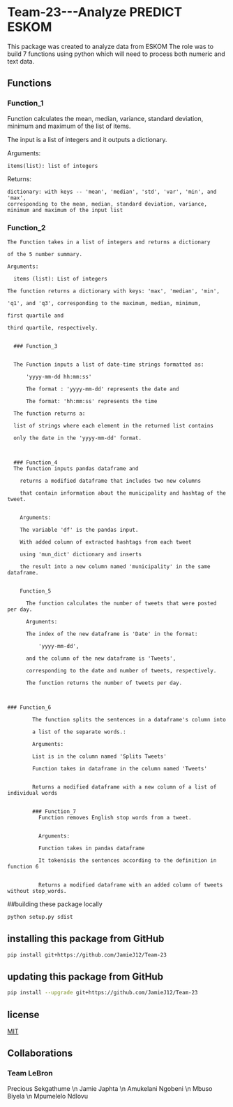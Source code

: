 # Team-23---Analyze PREDICT ESKOM
This package was created to analyze data from ESKOM
The role was to build 7 functions using python which will need to process both numeric and text data.

## Functions

### Function_1
  Function calculates the mean, median, variance, standard deviation,
  minimum and maximum of the list of items.

  The input is a list of integers and it outputs a dictionary.

  Arguments:

    items(list): list of integers

  Returns:

    dictionary: with keys -- 'mean', 'median', 'std', 'var', 'min', and 'max',
    corresponding to the mean, median, standard deviation, variance,
    minimum and maximum of the input list


### Function_2

    The Function takes in a list of integers and returns a dictionary

    of the 5 number summary.

    Arguments:

      items (list): List of integers

    The function returns a dictionary with keys: 'max', 'median', 'min',

    'q1', and 'q3', corresponding to the maximum, median, minimum,

    first quartile and

    third quartile, respectively.


      ### Function_3


      The Function inputs a list of date-time strings formatted as:

          'yyyy-mm-dd hh:mm:ss'

          The format : 'yyyy-mm-dd' represents the date and

          The format: 'hh:mm:ss' represents the time

      The function returns a:

      list of strings where each element in the returned list contains

      only the date in the 'yyyy-mm-dd' format.



      ### Function_4
      The function inputs pandas dataframe and

        returns a modified dataframe that includes two new columns

        that contain information about the municipality and hashtag of the tweet.


        Arguments:

        The variable 'df' is the pandas input.

        With added column of extracted hashtags from each tweet

        using 'mun_dict' dictionary and inserts

        the result into a new column named 'municipality' in the same dataframe.


        Function_5

          The function calculates the number of tweets that were posted per day.

          Arguments:

          The index of the new dataframe is 'Date' in the format:

              'yyyy-mm-dd',

          and the column of the new dataframe is 'Tweets',

          corresponding to the date and number of tweets, respectively.

          The function returns the number of tweets per day.



    ### Function_6

            The function splits the sentences in a dataframe's column into

            a list of the separate words.:

            Arguments:

            List is in the column named 'Splits Tweets'

            Function takes in dataframe in the column named 'Tweets'


            Returns a modified dataframe with a new column of a list of individual words


            ### Function_7
              Function removes English stop words from a tweet.


              Arguments:

              Function takes in pandas dataframe

              It tokenisis the sentences according to the definition in function 6


              Returns a modified dataframe with an added column of tweets without stop_words.




##building these package locally
```bash
python setup.py sdist
```

## installing this package from GitHub
```bash
pip install git+https://github.com/JamieJ12/Team-23
```
## updating this package from GitHub
```bash
pip install --upgrade git+https://github.com/JamieJ12/Team-23
```
## license
[MIT](https://choosealicense.com/licenses/mit/)

## Collaborations
### Team LeBron
Precious Sekgathume \n
Jamie Japhta \n
Amukelani Ngobeni \n
Mbuso Biyela \n
Mpumelelo Ndlovu
